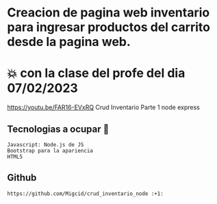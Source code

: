 # Creacion de pagina web inventario para ingresar productos del carrito desde la pagina web. 

# :boom: con la clase del profe del dia 07/02/2023 
https://youtu.be/FAR16-EVxRQ Crud Inventario Parte 1 node express

## Tecnologias a ocupar :floppy_disk:
   
    Javascript: Node.js de JS
    Bootstrap para la apariencia
    HTML5

## Github 
    https://github.com/Migcid/crud_inventario_node :+1: